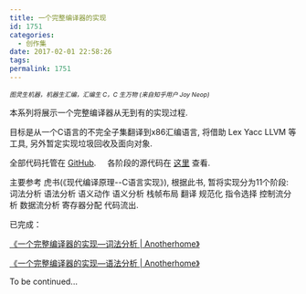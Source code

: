 ```yaml
---
title: 一个完整编译器的实现
id: 1751
categories:
  - 创作集
date: 2017-02-01 22:58:26
tags:
permalink: 1751 
---
```


<span style="font-size: 8pt;">_图灵生机器，机器生汇编，汇编生 C，C 生万物
(来自知乎用户 Joy Neop)_</span>

本系列将展示一个完整编译器从无到有的实现过程.

目标是从一个C语言的不完全子集翻译到x86汇编语言, 将借助 Lex Yacc LLVM 等工具, 另外暂定实现垃圾回收及面向对象.

<!--more-->

全部代码托管在 [GitHub](https://github.com/DIYgod/Compiler).     各阶段的源代码在 [这里](http://www.anotherhome.net/file/compiler/) 查看.

主要参考 虎书(《现代编译原理--C语言实现》), 根据此书, 暂将实现分为11个阶段: 词法分析 语法分析 语义动作 语义分析 栈帧布局 翻译 规范化 指令选择 控制流分析 数据流分析 寄存器分配 代码流出.

已完成：

[《一个完整编译器的实现—词法分析 | Anotherhome》](http://www.anotherhome.net/1754)

[《一个完整编译器的实现—语法分析 | Anotherhome》](http://www.anotherhome.net/1764)

To be continued...